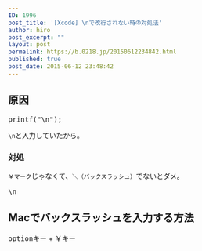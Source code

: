 ```yaml
---
ID: 1996
post_title: '[Xcode] \nで改行されない時の対処法'
author: hiro
post_excerpt: ""
layout: post
permalink: https://b.0218.jp/20150612234842.html
published: true
post_date: 2015-06-12 23:48:42
---
```

<h2>原因</h2>
<pre>printf("\n");</pre>

<p><code>\n</code>と入力していたから。</p>

<h3>対処</h3>
<p><code>￥マーク</code>じゃなくて、<code>＼（バックスラッシュ）</code>でないとダメ。</p>

<pre>\n</pre>

<h2>Macでバックスラッシュを入力する方法</h2>
<p><kbd>optionキー</kbd> + <kbd>￥キー</kbd></p>